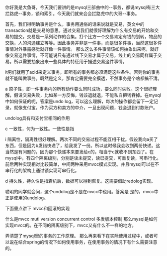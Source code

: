你好我是大鱼哥，今天我们要讲的是mysql三部曲中的--事务，都说mysql有三大拦路虎--事务，锁和索引。今天我们就来会会拦路虎中的大哥--事务。

首先，我们得明确事务是什么，事务用通俗的话来说就是交易，英文中的transaction就是交易的意思。通过交易我们就很好理解为什么有交易的开始和交易的提交，交易是一系列动作的合集。打个比方一个交易肯定有钱的划转，物品的交换，人的沟通建立等等。因此事务并非是一件事，而是很多件事，当然这很多件事情对外暴露感觉就好像一件事情。
那么这么多件事情该如何抽象出来呢，就好像交易这件事情，不可能说只有通过线下交易才属于交易，线上的交易同样属于交易。所以需要抽象出来一些具体的特征用于描述交易这件事情。

it男们就用了acid来定义事务，即所有的事务都必须满足这些条件。否则你的事务就不能叫做事务。既然是定义，那肯定需要完全摸透，不然事务是个啥都搞不清。

a 原子性，即一件事务内的所有动作要么同时成功，要么同时失败。这个很好理解，假设交易失败，比如某一方反悔，钱该退就退，不能私自把钱吞掉。在mysql中如何保证的呢，答案是undo log，可以这么理解，每次的操作都会留下一定记录，就像支付宝，作为买方和卖方的中介，一旦出现问题，钱会退到付款账户。

undolog具有和支付宝相同的作用

c 一致性，何为一致性。一致性是指

i 隔离性，隔离性很好理解。两次不同的交易过程不能互相干扰。假设我向a买了东西，但是因为b发错快递了，给我发了一份。所以这时候我会收到两份快递。这当然是有问题的，因为那个快递本来要发给c的，相当于c就收不到东西了。在mysql中，有四个隔离级别，分别是读未提交，读已提交，可重复读，可串行化。前后两种实现相对比较简单，中间两种采用mvcc模式实现。并且mysql可以在不串行化的架构上通过锁实现可串行化。

d 持久性，持久性是指宕机后，数据可以得到恢复。这需要借助redolog实现。

聪明的同学就会问，这个undolog是不是在mvcc中也用。答案是 是的，mvcc中正是使用的undolog。

下面重点讲下 mvcc和回滚的实现


什么是mvcc muti version concurrent control 多发版本控制
那么mysql是如何实现mvcc的。在不同的隔离级别下，mvcc又有什么不一样的地方。



弄清楚了mysql里的事务的工作原理。
那么再来看下在实际使用过程中，或者可以说在结合spring的情况下如何使用事务，在使用事务的情况下有什么需要注意的。
